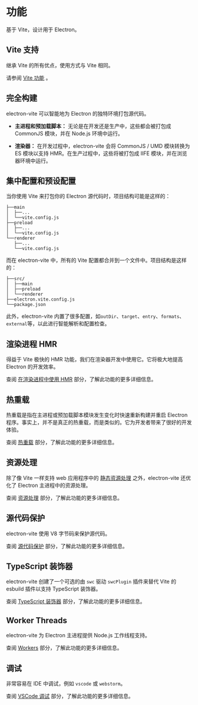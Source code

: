 # 功能

基于 Vite，设计用于 Electron。

## Vite 支持

继承 Vite 的所有优点，使用方式与 Vite 相同。

请参阅 [Vite 功能](https://cn.vitejs.dev/guide/features.html) 。

## 完全构建

electron-vite 可以智能地为 Electron 的独特环境打包源代码。

- **主进程和预加载脚本：** 无论是在开发还是生产中，这些都会被打包成 CommonJS 模块，并在 Node.js 环境中运行。

- **渲染器：** 在开发过程中，electron-vite 会将 CommonJS / UMD 模块转换为 ES 模块以支持 HMR。在生产过程中，这些将被打包成 IIFE 模块，并在浏览器环境中运行。

## 集中配置和预设配置

当你使用 Vite 来打包你的 Electron 源代码时，项目结构可能是这样的：

```
├──main
│  ├──...
│  └──vite.config.js
├──preload
│  ├──...
│  └──vite.config.js
└──renderer
   ├──...
   └──vite.config.js
```

而在 electron-vite 中，所有的 Vite 配置都合并到一个文件中。项目结构是这样的：

```
├──src/
│  ├──main
│  ├──preload
│  └──renderer
├──electron.vite.config.js
└──package.json
```

此外，electron-vite 内置了很多配置，如`outDir`、`target`、`entry`、`formats`、`external`等，以此进行智能解析和配置检查。

## 渲染进程 HMR

得益于 Vite 极快的 HMR 功能，我们在渲染器开发中使用它。它将极大地提高 Electron 的开发效率。

查阅 [在渲染进程中使用 HMR](/guide/hmr) 部分，了解此功能的更多详细信息。

## 热重载

热重载是指在主进程或预加载脚本模块发生变化时快速重新构建并重启 Electron 程序。事实上，并不是真正的热重载，而是类似的。它为开发者带来了很好的开发体验。

查阅 [热重载](/guide/hot-reloading) 部分，了解此功能的更多详细信息。

## 资源处理

除了像 Vite 一样支持 web 应用程序中的 [静态资源处理](https://vitejs.dev/guide/assets.html) 之外，electron-vite 还优化了 Electron 主进程中的资源处理。

查阅 [资源处理](/guide/assets) 部分，了解此功能的更多详细信息。

## 源代码保护

electron-vite 使用 V8 字节码来保护源代码。

查阅 [源代码保护](/guide/source-code-protection) 部分，了解此功能的更多详细信息。

## TypeScript 装饰器

electron-vite 创建了一个可选的由 `swc` 驱动 `swcPlugin` 插件来替代 Vite 的 esbuild 插件以支持 TypeScript 装饰器。

查阅 [TypeScript 装饰器](/guide/typescript-decorator) 部分，了解此功能的更多详细信息。

## Worker Threads

electron-vite 为 Electron 主进程提供 Node.js 工作线程支持。

查阅 [Workers](/guide/worker) 部分，了解此功能的更多详细信息。

## 调试

非常容易在 IDE 中调试，例如 `vscode` 或 `webstorm`。

查阅 [VSCode 调试](/guide/debugging) 部分，了解此功能的更多详细信息。
